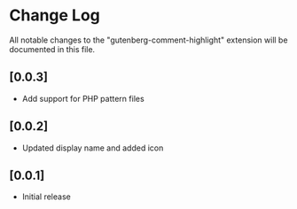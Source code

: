 # Change Log

All notable changes to the "gutenberg-comment-highlight" extension will be documented in this file.

## [0.0.3]

- Add support for PHP pattern files

## [0.0.2]

- Updated display name and added icon

## [0.0.1]

- Initial release
